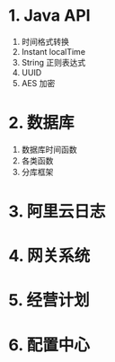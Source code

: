 # 1.  Java API

1. 时间格式转换
2. Instant localTime
3. String 正则表达式
4. UUID
5. AES 加密

# 2. 数据库

1. 数据库时间函数
2. 各类函数
3. 分库框架

# 3. 阿里云日志

# 4. 网关系统

# 5. 经营计划

# 6. 配置中心